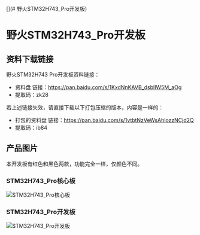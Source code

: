[](# 野火STM32H743_Pro开发板)

# 野火STM32H743_Pro开发板

## 资料下载链接
野火STM32H743 Pro开发板资料链接：
* 资料盘 链接：https://pan.baidu.com/s/1KxdNnKAVB_dsblIW5M_aOg 
* 提取码：zk28 



若上述链接失效，请直接下载以下打包压缩的版本，内容是一样的：
* 打包的资料盘 链接：https://pan.baidu.com/s/1vtbtNzVeWsAhlozzNCjd2Q 
* 提取码：ib84 






## 产品图片
本开发板有红色和黑色两款，功能完全一样，仅颜色不同。

### STM32H743_Pro核心板
![STM32H743_Pro核心板](https://raw.githubusercontent.com/wiki/Embdefire/products/images/STM32系列产品/STM32H743_Pro开发板/STM32H743_Pro核心板.jpg)

### STM32H743_Pro开发板
![STM32H743_Pro开发板](https://raw.githubusercontent.com/wiki/Embdefire/products/images/STM32系列产品/STM32H743_Pro开发板/STM32H743_Pro开发板.jpg)